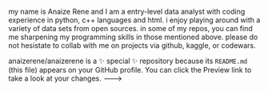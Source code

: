 my name is Anaize Rene and I am a entry-level data analyst with coding experience in python, c++ languages and html.
i enjoy playing around with a variety of data sets from open sources. in some of my repos, you can find me sharpening my programming skills in those mentioned above. please do not hesistate to collab with me on projects via github, kaggle, or codewars.


anaizerene/anaizerene is a ✨ special ✨ repository because its `README.md` (this file) appears on your GitHub profile.
You can click the Preview link to take a look at your changes.
--->
